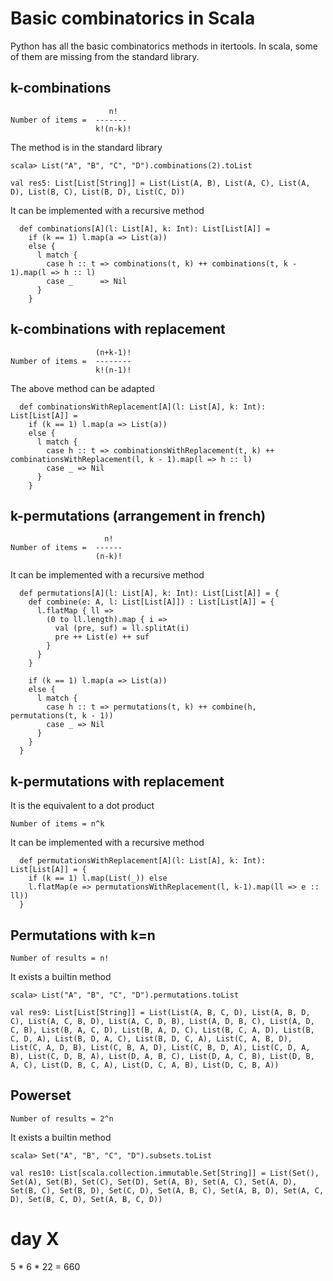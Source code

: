 # Basic combinatorics in Scala

Python has all the basic combinatorics methods in itertools.
In scala, some of them are missing from the standard library.

## k-combinations

```
                      n!
Number of items =  -------
                   k!(n-k)!
```

The method is in the standard library

```
scala> List("A", "B", "C", "D").combinations(2).toList

val res5: List[List[String]] = List(List(A, B), List(A, C), List(A, D), List(B, C), List(B, D), List(C, D))
```

It can be implemented with a recursive method

```
  def combinations[A](l: List[A], k: Int): List[List[A]] =
    if (k == 1) l.map(a => List(a))
    else {
      l match {
        case h :: t => combinations(t, k) ++ combinations(t, k - 1).map(l => h :: l)
        case _      => Nil
      }
    }
```

## k-combinations with replacement

```
                   (n+k-1)!
Number of items =  --------
                   k!(n-1)!
```

The above method can be adapted

```
  def combinationsWithReplacement[A](l: List[A], k: Int): List[List[A]] =
    if (k == 1) l.map(a => List(a))
    else {
      l match {
        case h :: t => combinationsWithReplacement(t, k) ++ combinationsWithReplacement(l, k - 1).map(l => h :: l)
        case _ => Nil
      }
    }
```

## k-permutations (arrangement in french)

```
                     n!
Number of items =  ------
                   (n-k)!
```

It can be implemented with a recursive method

```
  def permutations[A](l: List[A], k: Int): List[List[A]] = {
    def combine(e: A, l: List[List[A]]) : List[List[A]] = {
      l.flatMap { ll =>
        (0 to ll.length).map { i =>
          val (pre, suf) = ll.splitAt(i)
          pre ++ List(e) ++ suf
        }
      }
    }

    if (k == 1) l.map(a => List(a))
    else {
      l match {
        case h :: t => permutations(t, k) ++ combine(h, permutations(t, k - 1))
        case _ => Nil
      }
    }
  }
```

## k-permutations with replacement

It is the equivalent to a dot product

```
Number of items = n^k
```

It can be implemented with a recursive method

```
  def permutationsWithReplacement[A](l: List[A], k: Int): List[List[A]] = {
    if (k == 1) l.map(List(_)) else
    l.flatMap(e => permutationsWithReplacement(l, k-1).map(ll => e :: ll))
  }
```

## Permutations with k=n

```
Number of results = n!
```

It exists a builtin method 

```
scala> List("A", "B", "C", "D").permutations.toList

val res9: List[List[String]] = List(List(A, B, C, D), List(A, B, D, C), List(A, C, B, D), List(A, C, D, B), List(A, D, B, C), List(A, D, C, B), List(B, A, C, D), List(B, A, D, C), List(B, C, A, D), List(B, C, D, A), List(B, D, A, C), List(B, D, C, A), List(C, A, B, D), List(C, A, D, B), List(C, B, A, D), List(C, B, D, A), List(C, D, A, B), List(C, D, B, A), List(D, A, B, C), List(D, A, C, B), List(D, B, A, C), List(D, B, C, A), List(D, C, A, B), List(D, C, B, A))
```

## Powerset

```
Number of results = 2^n
```

It exists a builtin method

```
scala> Set("A", "B", "C", "D").subsets.toList

val res10: List[scala.collection.immutable.Set[String]] = List(Set(), Set(A), Set(B), Set(C), Set(D), Set(A, B), Set(A, C), Set(A, D), Set(B, C), Set(B, D), Set(C, D), Set(A, B, C), Set(A, B, D), Set(A, C, D), Set(B, C, D), Set(A, B, C, D))
```

# day X

5 * 6 * 22 = 660
